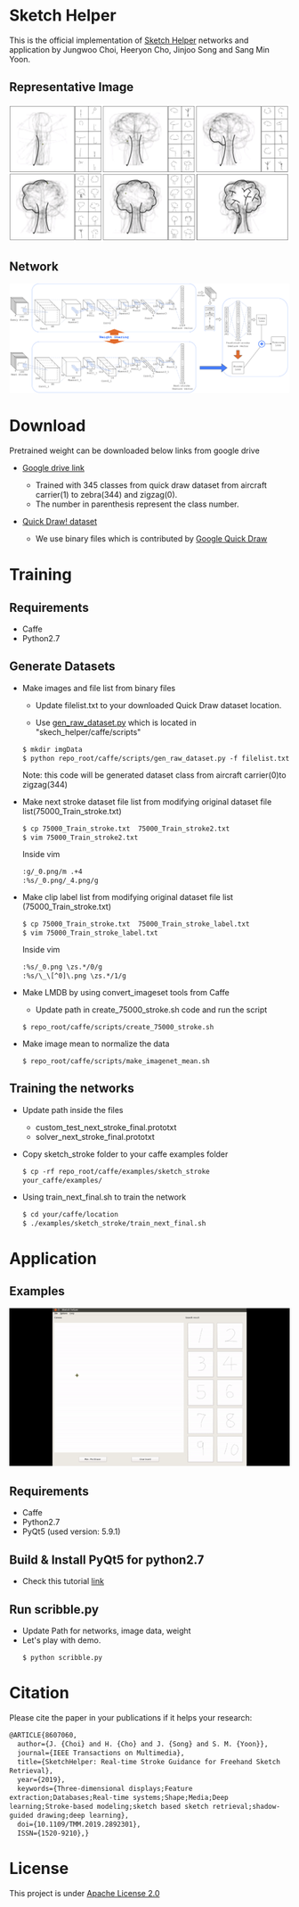 # Sketch Helper

This is the official implementation of [Sketch Helper](https://ieeexplore.ieee.org/document/8607060) networks and application by Jungwoo Choi, Heeryon Cho, Jinjoo Song and Sang Min Yoon.
## Representative Image
![](readmedata/tree.png)
## Network
![](readmedata/Train_Diagram.png)

# Download
Pretrained weight can be downloaded below links from google drive

- [Google drive link](https://drive.google.com/drive/folders/1pvR4ntu3u9U5_uwxsduN_RE3K8mA9pG6?usp=sharing)
  - Trained with 345 classes from quick draw dataset from aircraft carrier(1) to zebra(344) and zigzag(0).
  - The number in parenthesis represent the class number.
  
- [Quick Draw! dataset](https://console.cloud.google.com/storage/browser/quickdraw_dataset/full/binary?pli=1)
  - We use binary files which is contributed by [Google Quick Draw](https://github.com/googlecreativelab/quickdraw-dataset)
  
# Training

## Requirements
- Caffe
- Python2.7

## Generate Datasets
- Make images and file list from binary files

  - Update filelist.txt to your downloaded Quick Draw dataset location.
  
  - Use [gen_raw_dataset.py](https://github.com/kookmin-hci/sketch_helper/blob/master/caffe/scripts/gen_raw_dataset.py) which is located in "skech_helper/caffe/scripts"
  ```
  $ mkdir imgData
  $ python repo_root/caffe/scripts/gen_raw_dataset.py -f filelist.txt
  ```
    Note: this code will be generated dataset class from aircraft carrier(0)to zigzag(344)
- Make next stroke dataset file list from modifying original dataset file list(75000_Train_stroke.txt)
  ```
  $ cp 75000_Train_stroke.txt  75000_Train_stroke2.txt
  $ vim 75000_Train_stroke2.txt
  ```
  Inside vim
  ```
  :g/_0.png/m .+4
  :%s/_0.png/_4.png/g
  ```
  
- Make clip label list from modifying original dataset file list (75000_Train_stroke.txt)
  ```
  $ cp 75000_Train_stroke.txt  75000_Train_stroke_label.txt
  $ vim 75000_Train_stroke_label.txt
  ```
  Inside vim
  ```
  :%s/_0.png \zs.*/0/g
  :%s/\_\[^0]\.png \zs.*/1/g
  ```
  
- Make LMDB by using convert_imageset tools from Caffe 

  - Update path in create_75000_stroke.sh code and run the script
  ```
  $ repo_root/caffe/scripts/create_75000_stroke.sh
  ```
- Make image mean to normalize the data
  ```
  $ repo_root/caffe/scripts/make_imagenet_mean.sh
  ```
 
## Training the networks
- Update path inside the files
  - custom_test_next_stroke_final.prototxt
  - solver_next_stroke_final.prototxt
  
- Copy sketch_stroke folder to your caffe examples folder
  ```
  $ cp -rf repo_root/caffe/examples/sketch_stroke your_caffe/examples/
  ```

- Using train_next_final.sh to train the network
  ```
  $ cd your/caffe/location
  $ ./examples/sketch_stroke/train_next_final.sh
  ```
  
# Application
## Examples
![](readmedata/umbrella.gif)
## Requirements
- Caffe
- Python2.7
- PyQt5 (used version: 5.9.1)

## Build & Install PyQt5 for python2.7
- Check this tutorial [link](http://www.minsung.org/2017/12/building-pyqt5-with-python-2-7-on-ubuntu-16-04/)

## Run scribble.py
- Update Path for networks, image data, weight
- Let's play with demo.
  ```
  $ python scribble.py
  ```

# Citation
Please cite the paper in your publications if it helps your research:

    @ARTICLE{8607060, 
      author={J. {Choi} and H. {Cho} and J. {Song} and S. M. {Yoon}}, 
      journal={IEEE Transactions on Multimedia}, 
      title={SketchHelper: Real-time Stroke Guidance for Freehand Sketch Retrieval}, 
      year={2019}, 
      keywords={Three-dimensional displays;Feature extraction;Databases;Real-time systems;Shape;Media;Deep learning;Stroke-based modeling;sketch based sketch retrieval;shadow-guided drawing;deep learning}, 
      doi={10.1109/TMM.2019.2892301}, 
      ISSN={1520-9210},}
  
# License
This project is under [Apache License 2.0]()
